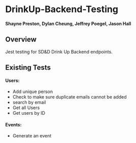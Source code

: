 # DrinkUp-Backend-Testing
#### Shayne Preston, Dylan Cheung, Jeffrey Poegel, Jason Hall

## Overview

Jest testing for SD&D Drink Up Backend endpoints.

## Existing Tests

#### Users:

+ Add unique person
+ Check to make sure duplicate emails cannot be added
+ search by email
+ Get all Users
+ Get users by ID

#### Events:

+ Generate an event